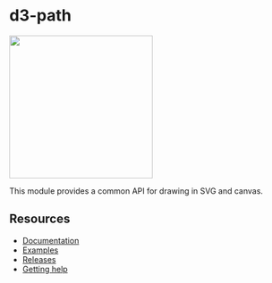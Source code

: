 # d3-path

<a href="https://d3js.org"><img src="https://github.com/d3/d3/raw/main/docs/public/logo.svg" width="256" height="256"></a>

This module provides a common API for drawing in SVG and canvas.

## Resources

- [Documentation](https://d3js.org/d3-path)
- [Examples](https://observablehq.com/collection/@d3/d3-path)
- [Releases](https://github.com/d3/d3-path/releases)
- [Getting help](https://d3js.org/community)
